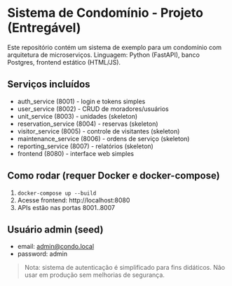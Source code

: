 
# Sistema de Condomínio - Projeto (Entregável)
Este repositório contém um sistema de exemplo para um condomínio com arquitetura de microserviços.
Linguagem: Python (FastAPI), banco Postgres, frontend estático (HTML/JS).

## Serviços incluídos
- auth_service (8001) - login e tokens simples
- user_service (8002) - CRUD de moradores/usuários
- unit_service (8003) - unidades (skeleton)
- reservation_service (8004) - reservas (skeleton)
- visitor_service (8005) - controle de visitantes (skeleton)
- maintenance_service (8006) - ordens de serviço (skeleton)
- reporting_service (8007) - relatórios (skeleton)
- frontend (8080) - interface web simples

## Como rodar (requer Docker e docker-compose)
1. `docker-compose up --build`
2. Acesse frontend: http://localhost:8080
3. APIs estão nas portas 8001..8007

## Usuário admin (seed)
- email: admin@condo.local
- password: admin

> Nota: sistema de autenticação é simplificado para fins didáticos. Não usar em produção sem melhorias de segurança.

